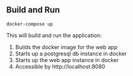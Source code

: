 ## Build and Run

```docker-compose up```

This will build and run the application:
1. Builds the docker image for the web app
2. Starts up a postgresql db instance in docker
3. Starts up the web app instance in docker
4. Accessible by http://localhost:8080



